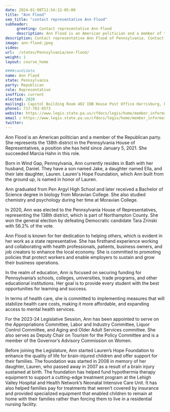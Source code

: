```yaml
---
date: 2024-01-08T11:54:12-05:00
title: "Ann Flood"
seo_title: "contact representative Ann Flood"
subheader:
     greeting: Contact representative Ann Flood
     description: Ann Flood is an American politician and a member of the Republican party. She represents the 138th district in the Pennsylvania House of Representatives, a position she has held since January 5, 2021. She succeeded Marcia Hahn in this role.
description: Contact representative Ann Flood of Pennsylvania. Contact information for Ann Flood includes email address, phone number, and mailing address.
image: ann-flood.jpeg
video:
url:  /states/Pennsylvania/ann-flood/
weight: 1
layout: course_home

####candidate
name: Ann Flood
state: Pennsylvania
party: Republican
role: Representative
inoffice: current
elected: 2020
mailing1: Capitol Building Room 402 IOB House Post Office Harrisburg, PA 17120
phone1: 717-783-8573
website: https://www.legis.state.pa.us/cfdocs/legis/home/member_information/House_bio.cfm?id=1910/
email : https://www.legis.state.pa.us/cfdocs/legis/home/member_information/House_bio.cfm?id=1910/
twitter:
---
```


Ann Flood is an American politician and a member of the Republican party. She represents the 138th district in the Pennsylvania House of Representatives, a position she has held since January 5, 2021. She succeeded Marcia Hahn in this role.

Born in Wind Gap, Pennsylvania, Ann currently resides in Bath with her husband, Daniel. They have a son named Jake, a daughter named Ella, and their late daughter, Lauren. Lauren's Hope Foundation, which Ann built from the ground up, is named in honor of Lauren.

Ann graduated from Pen Argyl High School and later received a Bachelor of Science degree in biology from Moravian College. She also studied chemistry and psychology during her time at Moravian College.

In 2020, Ann was elected to the Pennsylvania House of Representatives, representing the 138th district, which is part of Northampton County. She won the general election by defeating Democratic candidate Tara Zrinski with 56.2% of the vote.

Ann Flood is known for her dedication to helping others, which is evident in her work as a state representative. She has firsthand experience working and collaborating with health professionals, patients, business owners, and job creators to enhance the local economy. She is committed to promoting policies that protect workers and enable employers to sustain and grow their business operations.

In the realm of education, Ann is focused on securing funding for Pennsylvania’s schools, colleges, universities, trade programs, and other educational institutions. Her goal is to provide every student with the best opportunities for learning and success.

In terms of health care, she is committed to implementing measures that will stabilize health care costs, making it more affordable, and expanding access to mental health services.

For the 2023-24 Legislative Session, Ann has been appointed to serve on the Appropriations Committee, Labor and Industry Committee, Liquor Control Committee, and Aging and Older Adult Services committee. She also serves as Deputy Chair on Tourism for the Policy Committee and is a member of the Governor’s Advisory Commission on Women.

Before joining the Legislature, Ann started Lauren’s Hope Foundation to enhance the quality of life for brain-injured children and offer support for their families. The foundation was started in 2008 in memory of her daughter, Lauren, who passed away in 2007 as a result of a brain injury sustained at birth. The foundation has helped fund hypothermia therapy equipment to support a cutting-edge treatment program at the Lehigh Valley Hospital and Health Network’s Neonatal Intensive Care Unit. It has also helped families pay for treatments that weren’t covered by insurance and provided specialized equipment that enabled children to remain at home with their families rather than forcing them to live in a residential nursing facility.
